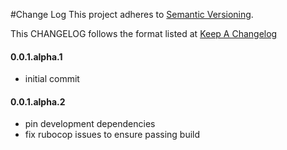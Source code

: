 #Change Log
This project adheres to [Semantic Versioning](http://semver.org/).

This CHANGELOG follows the format listed at [Keep A Changelog](http://keepachangelog.com/)

#### 0.0.1.alpha.1
* initial commit

#### 0.0.1.alpha.2
* pin development dependencies
* fix rubocop issues to ensure passing build
